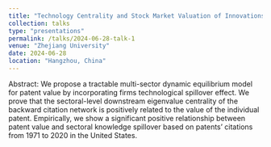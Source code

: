 ```yaml
---
title: "Technology Centrality and Stock Market Valuation of Innovations"
collection: talks
type: "presentations"
permalink: /talks/2024-06-28-talk-1
venue: "Zhejiang University"
date: 2024-06-28
location: "Hangzhou, China"
---
```


Abstract: We propose a tractable multi-sector dynamic equilibrium model for patent value by incorporating firms technological spillover effect. We prove that the sectoral-level downstream eigenvalue centrality of the backward citation network is positively related to the value of the individual patent. Empirically, we show a significant positive relationship between patent value and sectoral knowledge spillover based on patents’ citations from 1971 to 2020 in the United States.



